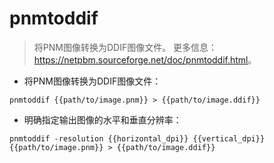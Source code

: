 # pnmtoddif

> 将PNM图像转换为DDIF图像文件。
> 更多信息：<https://netpbm.sourceforge.net/doc/pnmtoddif.html>。

- 将PNM图像转换为DDIF图像文件：

`pnmtoddif {{path/to/image.pnm}} > {{path/to/image.ddif}}`

- 明确指定输出图像的水平和垂直分辨率：

`pnmtoddif -resolution {{horizontal_dpi}} {{vertical_dpi}} {{path/to/image.pnm}} > {{path/to/image.ddif}}`